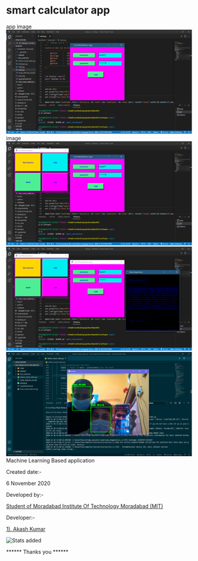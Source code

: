 # smart calculator app
app image
<br>
![image](https://raw.githubusercontent.com/Akash671/software/main/MaskDetectorAgent/appImage/Screenshot%20(1).png)
<br>
image
<br>
![image](https://github.com/Akash671/software/blob/main/MaskDetectorAgent/appImage/Screenshot%20(2).png)
<br>
![image](https://github.com/Akash671/software/blob/main/MaskDetectorAgent/appImage/Screenshot%20(3).png)
<br>
![image](https://github.com/Akash671/software/blob/main/MaskDetectorAgent/appImage/agent.png)
<br>
Machine Learning Based application 

Created date:-

6 November 2020

Developed by:- 

<a href="https://www.mitmoradabad.edu.in">Student of Moradabad Institute Of Technology Moradabad
(MIT)</a>

Developer:-

<a href="https://github.com/Akash671">1). Akash Kumar</a>

![Stats added](https://github-readme-stats.vercel.app/api?username=Akash671&&show_icons=true)
<!--
![Languages Stats](https://github-readme-stats.vercel.app/api/top-langs/?username=Akash671)
-->

****** Thanks you ******
